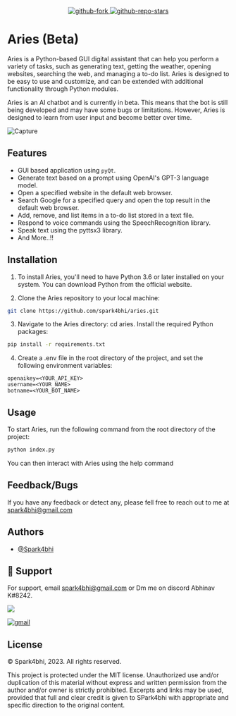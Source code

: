 <p align="center">

<a href="https://github.com/Spark4bhi/Aries">
   <img src="https://img.shields.io/github/forks/Spark4bhi/aries?logo=githubactions&logoColor=success&style=social" alt="github-fork">
</a>

<a href="https://github.com/Spark4bhi/aries">
   <img src="https://img.shields.io/github/stars/Spark4bhi/aries?label=Stars&logo=ReverbNation&&logoColor=yellow&style=social" alt="github-repo-stars">
</a>

# Aries (Beta)

Aries is a Python-based GUI digital assistant that can help you perform a variety of tasks, such as generating text, getting the weather, opening websites, searching the web, and managing a to-do list. Aries is designed to be easy to use and customize, and can be extended with additional functionality through Python modules.

Aries is an AI chatbot and is currently in beta. This means that the bot is still being developed and may have some bugs or limitations. However, Aries is designed to learn from user input and become better over time.

![Capture](https://user-images.githubusercontent.com/101919895/236738120-636ef663-9e0c-43ec-b04b-aa3523dcb72d.JPG)

## Features

- GUI based application using `pyQt`.
- Generate text based on a prompt using OpenAI's GPT-3 language model.
- Open a specified website in the default web browser.
- Search Google for a specified query and open the top result in the default web browser.
- Add, remove, and list items in a to-do list stored in a text file.
- Respond to voice commands using the SpeechRecognition library.
- Speak text using the pyttsx3 library.
- And More..!!

## Installation

1. To install Aries, you'll need to have Python 3.6 or later installed on your system. You can download Python from the official website.

2. Clone the Aries repository to your local machine:
```bash 
git clone https://github.com/spark4bhi/aries.git
```

3. Navigate to the Aries directory: cd aries.
Install the required Python packages: 
```bash
pip install -r requirements.txt
```
4. Create a .env file in the root directory of the project, and set the following environment variables:
```env
openaikey=<YOUR_API_KEY>
username=<YOUR_NAME>
botname=<YOUR_BOT_NAME>
```
    
## Usage

To start Aries, run the following command from the root directory of the project:

```bash
python index.py
```
You can then interact with Aries using the help command 
## Feedback/Bugs

If you have any feedback or detect any, please fell free to reach out to me at spark4bhi@gmail.com
## Authors

- [@Spark4bhi](https://www.github.com/spark4bhi)

## 📢 Support

For support, email spark4bhi@gmail.com or Dm me on discord Abhinav K#8242.

<img src = 'https://discord.c99.nl/widget/theme-3/771233291579686952.png'>

<p align=>

<a href="https://github.com/Spark4bhi/Spark4bhi">
   <img src="https://img.shields.io/badge/-Spark4bhi-c14438?style=for-the-badge&logo=Gmail&logoColor=white&link=mailto:spark4bhi@gmail.com" alt="gmail">
</a>


</p>

## License

© Spark4bhi, 2023. All rights reserved.

This project is protected under the MIT license. Unauthorized use and/or duplication of this material without express and written permission from the author and/or owner is strictly prohibited. Excerpts and links may be used, provided that full and clear credit is given to SPark4bhi with appropriate and specific direction to the original content.






